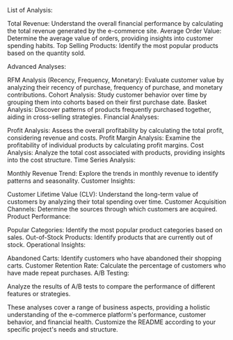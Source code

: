 List of Analysis:

Total Revenue: Understand the overall financial performance by calculating the total revenue generated by the e-commerce site.
Average Order Value: Determine the average value of orders, providing insights into customer spending habits.
Top Selling Products: Identify the most popular products based on the quantity sold.

Advanced Analyses:

RFM Analysis (Recency, Frequency, Monetary): Evaluate customer value by analyzing their recency of purchase, frequency of purchase, and monetary contributions.
Cohort Analysis: Study customer behavior over time by grouping them into cohorts based on their first purchase date.
Basket Analysis: Discover patterns of products frequently purchased together, aiding in cross-selling strategies.
Financial Analyses:

Profit Analysis: Assess the overall profitability by calculating the total profit, considering revenue and costs.
Profit Margin Analysis: Examine the profitability of individual products by calculating profit margins.
Cost Analysis: Analyze the total cost associated with products, providing insights into the cost structure.
Time Series Analysis:

Monthly Revenue Trend: Explore the trends in monthly revenue to identify patterns and seasonality.
Customer Insights:

Customer Lifetime Value (CLV): Understand the long-term value of customers by analyzing their total spending over time.
Customer Acquisition Channels: Determine the sources through which customers are acquired.
Product Performance:

Popular Categories: Identify the most popular product categories based on sales.
Out-of-Stock Products: Identify products that are currently out of stock.
Operational Insights:

Abandoned Carts: Identify customers who have abandoned their shopping carts.
Customer Retention Rate: Calculate the percentage of customers who have made repeat purchases.
A/B Testing:

Analyze the results of A/B tests to compare the performance of different features or strategies.

These analyses cover a range of business aspects, providing a holistic understanding of the e-commerce platform's performance, customer behavior, and financial health. Customize the README according to your specific project's needs and structure.
